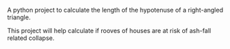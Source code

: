 A python project to calculate the length of the hypotenuse of a right-angled triangle.

This project will help calculate if rooves of houses are at risk of ash-fall related collapse.
